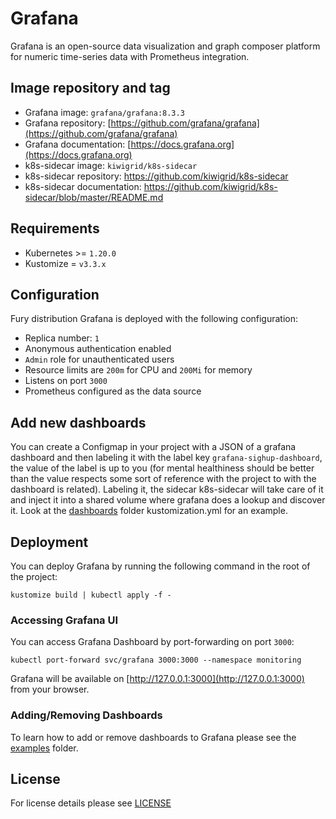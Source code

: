 # Grafana

<!-- <KFD-DOCS> -->

Grafana is an open-source data visualization and graph composer platform for
numeric time-series data with Prometheus integration.

## Image repository and tag

- Grafana image: `grafana/grafana:8.3.3`
- Grafana repository: [https://github.com/grafana/grafana](https://github.com/grafana/grafana)
- Grafana documentation: [https://docs.grafana.org](https://docs.grafana.org)
- k8s-sidecar image: `kiwigrid/k8s-sidecar`
- k8s-sidecar repository: <https://github.com/kiwigrid/k8s-sidecar>
- k8s-sidecar documentation: <https://github.com/kiwigrid/k8s-sidecar/blob/master/README.md>

## Requirements

- Kubernetes >= `1.20.0`
- Kustomize = `v3.3.x`

## Configuration

Fury distribution Grafana is deployed with the following configuration:

- Replica number: `1`
- Anonymous authentication enabled
- `Admin` role for unauthenticated users
- Resource limits are `200m` for CPU and `200Mi` for memory
- Listens on port `3000`
- Prometheus configured as the data source

## Add new dashboards

You can create a Configmap in your project with a JSON of a grafana dashboard
and then labeling it with the label key `grafana-sighup-dashboard`, the value
of the label is up to you (for mental healthiness should be better than the
value respects some sort of reference with the project to with the dashboard is
related). Labeling it, the sidecar k8s-sidecar will take care of it and inject
it into a shared volume where grafana does a lookup and discover it.
Look at the [dashboards](dashboards) folder kustomization.yml for an example.

## Deployment

You can deploy Grafana by running the following command in the root of the project:

```shell
kustomize build | kubectl apply -f -
```

### Accessing Grafana UI

You can access Grafana Dashboard by port-forwarding on port `3000`:

```shell
kubectl port-forward svc/grafana 3000:3000 --namespace monitoring
```

Grafana will be available on [http://127.0.0.1:3000](http://127.0.0.1:3000) from
your browser.

### Adding/Removing Dashboards

To learn how to add or remove dashboards to Grafana please see the
[examples](../../examples) folder.

<!-- </KFD-DOCS> -->

## License

For license details please see [LICENSE](../../LICENSE)

